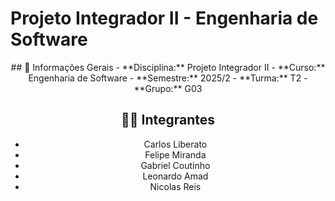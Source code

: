 # Projeto Integrador II - Engenharia de Software

<center>
## 📌 Informações Gerais
- **Disciplina:** Projeto Integrador II  
- **Curso:** Engenharia de Software  
- **Semestre:** 2025/2  
- **Turma:** T2  
- **Grupo:** G03  

## 👨‍💻 Integrantes
- Carlos Liberato  
- Felipe Miranda  
- Gabriel Coutinho  
- Leonardo Amad
- Nicolas Reis  
</center>

